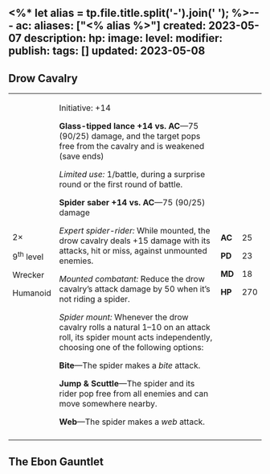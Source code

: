 <%* let alias = tp.file.title.split('-').join(' '); %>---
ac: 
aliases: ["<% alias %>"]
created: 2023-05-07
description: 
hp: 
image: 
level: 
modifier: 
publish: 
tags: []
updated: 2023-05-08
---

## Drow Cavalry

<table>
<colgroup>
<col style="width: 16%" />
<col style="width: 71%" />
<col style="width: 5%" />
<col style="width: 6%" />
</colgroup>
<tbody>
<tr class="odd">
<td><p>2×</p>
<p>9<sup>th</sup> level</p>
<p>Wrecker</p>
<p>Humanoid</p></td>
<td><p>Initiative: +14</p>
<p><strong>Glass-tipped lance +14 vs. AC</strong>—75 (90/25) damage, and
the target pops free from the cavalry and is weakened (save ends)</p>
<p><em>Limited use:</em> 1/battle, during a surprise round or the first
round of battle.</p>
<p><strong>Spider saber +14 vs. AC</strong>—75 (90/25) damage</p>
<p><em>Expert spider-rider:</em> While mounted, the drow cavalry deals
+15 damage with its attacks, hit or miss, against unmounted enemies.</p>
<p><em>Mounted combatant:</em> Reduce the drow cavalry’s attack damage
by 50 when it’s not riding a spider.</p>
<p><em>Spider mount:</em> Whenever the drow cavalry rolls a natural 1–10
on an attack roll, its spider mount acts independently, choosing one of
the following options:</p>
<p><strong>Bite</strong>—The spider makes a <em>bite</em> attack.</p>
<p><strong>Jump &amp; Scuttle</strong>—The spider and its rider pop free
from all enemies and can move somewhere nearby.</p>
<p><strong>Web</strong>—The spider makes a <em>web</em> attack.</p></td>
<td><p><strong>AC</strong></p>
<p><strong>PD</strong></p>
<p><strong>MD</strong></p>
<p><strong>HP</strong></p></td>
<td><p>25</p>
<p>23</p>
<p>18</p>
<p>270</p></td>
</tr>
<tr class="even">
<td></td>
<td></td>
<td></td>
<td></td>
</tr>
</tbody>
</table>

## The Ebon Gauntlet

